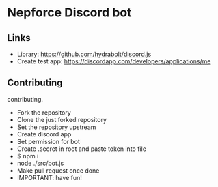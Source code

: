 # Nepforce Discord bot

## Links
- Library: https://github.com/hydrabolt/discord.js
- Create test app: https://discordapp.com/developers/applications/me


## Contributing
contributing.
- Fork the repository
- Clone the just forked repository
- Set the repository upstream
- Create discord app
- Set permission for bot
- Create .secret in root and paste token into file
- $ npm i
- node ./src/bot.js
- Make pull request once done
- IMPORTANT: have fun!
